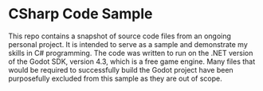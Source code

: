 # CSharp Code Sample

This repo contains a snapshot of source code files from an ongoing personal project. It is intended to serve as a sample and demonstrate my skills in C# programming. The code was written to run on the .NET version of the Godot SDK, version 4.3, which is a free game engine. Many files that would be required to successfully build the Godot project have been purposefully excluded from this sample as they are out of scope.